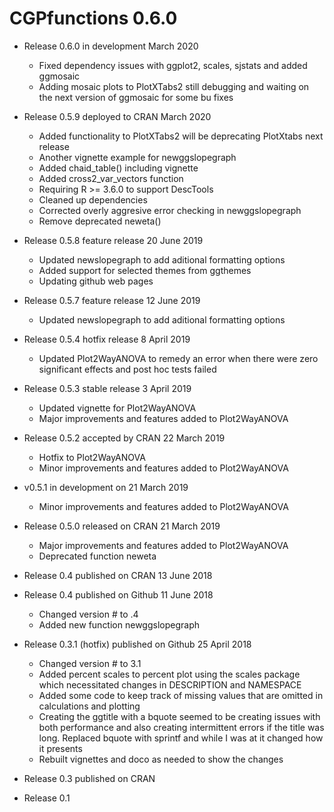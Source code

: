 # CGPfunctions 0.6.0

* Release 0.6.0 in development March 2020
  - Fixed dependency issues with ggplot2, scales, sjstats and added ggmosaic
  - Adding mosaic plots to PlotXTabs2 still debugging and waiting on the next version
    of ggmosaic for some bu fixes
    
* Release 0.5.9 deployed to CRAN March 2020
  - Added functionality to PlotXTabs2 will be deprecating PlotXtabs next 
    release
  - Another vignette example for newggslopegraph
  - Added chaid_table() including vignette
  - Added cross2_var_vectors function
  - Requiring R >= 3.6.0 to support DescTools
  - Cleaned up dependencies
  - Corrected overly aggresive error checking in newggslopegraph
  - Remove deprecated neweta()
* Release 0.5.8 feature release 20 June 2019
  - Updated newslopegraph to add aditional formatting options
  - Added support for selected themes from ggthemes
  - Updating github web pages
* Release 0.5.7 feature release 12 June 2019
  - Updated newslopegraph to add aditional formatting options
* Release 0.5.4 hotfix release 8 April 2019
  - Updated Plot2WayANOVA to remedy an error when there were zero significant effects
    and post hoc tests failed
* Release 0.5.3 stable release 3 April 2019
  - Updated vignette for Plot2WayANOVA
  - Major improvements and features added to Plot2WayANOVA
* Release 0.5.2 accepted by CRAN 22 March 2019
  - Hotfix to Plot2WayANOVA
  - Minor improvements and features added to Plot2WayANOVA
* v0.5.1 in development on 21 March 2019
  - Minor improvements and features added to Plot2WayANOVA
* Release 0.5.0 released on CRAN 21 March 2019
  - Major improvements and features added to Plot2WayANOVA
  - Deprecated function neweta
* Release 0.4 published on CRAN 13 June 2018
* Release 0.4 published on Github 11 June 2018
  - Changed version # to .4
  - Added new function newggslopegraph 
* Release 0.3.1 (hotfix) published on Github 25 April 2018
  - Changed version # to 3.1
  - Added percent scales to percent plot using the scales package which necessitated changes in DESCRIPTION and NAMESPACE
  - Added some code to keep track of missing values that are omitted in calculations and plotting
  - Creating the ggtitle with a bquote seemed to be creating issues with both performance and also creating intermittent errors if the title was long. Replaced bquote with sprintf and while I was at it changed how it presents
  - Rebuilt vignettes and doco as needed to show the changes

* Release 0.3 published on CRAN

* Release 0.1 
